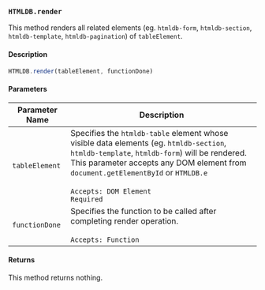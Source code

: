 ### `HTMLDB.render`

This method renders all related elements (eg. `htmldb-form`, `htmldb-section`, `htmldb-template`, `htmldb-pagination`) of `tableElement`.

#### Description

```javascript
HTMLDB.render(tableElement, functionDone)
```

#### Parameters

| Parameter Name             | Description                               |
| -------------------------- | ----------------------------------------- |
| `tableElement` | Specifies the `htmldb-table` element whose visible data elements (eg. `htmldb-section`, `htmldb-template`, `htmldb-form`) will be rendered. This parameter accepts any DOM element from `document.getElementById` or `HTMLDB.e`<br><br>`Accepts: DOM Element`<br>`Required` |
| `functionDone` | Specifies the function to be called after completing render operation.<br><br>`Accepts: Function` |

#### Returns

This method returns nothing.